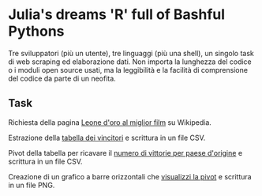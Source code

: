 # Julia's dreams 'R' full of Bashful Pythons

Tre sviluppatori (più un utente), tre linguaggi (più una shell), un singolo task di web scraping ed elaborazione dati. Non importa la lunghezza del codice o i moduli open source usati, ma la leggibilità e la facilità di comprensione del codice da parte di un neofita.

## Task

Richiesta della pagina [Leone d'oro al miglior film](https://it.wikipedia.org/wiki/Leone_d%27oro_al_miglior_film) su Wikipedia.

Estrazione della [tabella dei vincitori](https://it.wikipedia.org/wiki/Leone_d%27oro_al_miglior_film#Vincitori) e scrittura in un file CSV.

Pivot della tabella per ricavare il [numero di vittorie per paese d'origine](https://it.wikipedia.org/wiki/Leone_d%27oro_al_miglior_film#Vincitori_per_paese_d'origine) e scrittura in un file CSV.

Creazione di un grafico a barre orizzontali che [visualizzi la pivot](https://it.wikipedia.org/wiki/Leone_d%27oro_al_miglior_film#Vincitori_per_paese_d'origine) e scrittura in un file PNG.
